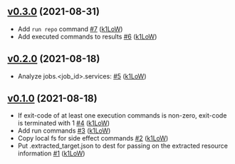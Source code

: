 ## [v0.3.0](https://github.com/k1LoW/oshka/compare/v0.2.0...v0.3.0) (2021-08-31)

* Add `run repo` command [#7](https://github.com/k1LoW/oshka/pull/7) ([k1LoW](https://github.com/k1LoW))
* Add executed commands to results [#6](https://github.com/k1LoW/oshka/pull/6) ([k1LoW](https://github.com/k1LoW))

## [v0.2.0](https://github.com/k1LoW/oshka/compare/v0.1.0...v0.2.0) (2021-08-18)

* Analyze jobs.<job_id>.services: [#5](https://github.com/k1LoW/oshka/pull/5) ([k1LoW](https://github.com/k1LoW))

## [v0.1.0](https://github.com/k1LoW/oshka/compare/828cd291b83f...v0.1.0) (2021-08-18)

* If exit-code of at least one execution commands is non-zero, exit-code is terminated with 1 [#4](https://github.com/k1LoW/oshka/pull/4) ([k1LoW](https://github.com/k1LoW))
* Add run commands [#3](https://github.com/k1LoW/oshka/pull/3) ([k1LoW](https://github.com/k1LoW))
* Copy local fs for side effect commands [#2](https://github.com/k1LoW/oshka/pull/2) ([k1LoW](https://github.com/k1LoW))
* Put .extracted_target.json to dest for passing on the extracted resource information [#1](https://github.com/k1LoW/oshka/pull/1) ([k1LoW](https://github.com/k1LoW))
